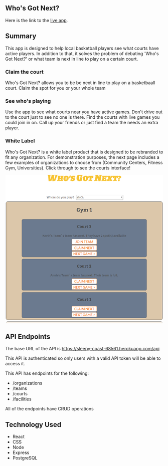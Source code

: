 ## Who's Got Next?

Here is the link to the [live app](https://kclynch94-whos-got-next-app.now.sh/).

## Summary

This app is designed to help local basketball players see what courts have active players. In addition to that, it solves the problem of debating 'Who's Got Next?' or what team is next in line to play on a certain court.

### Claim the court

Who's Got Next? allows you to be be next in line to play on a basketbaall court. Claim the spot for you or your whole team

### See who's playing

Use the app to see what courts near you have active games. Don't drive out to the court just to see no one is there. Find the courts with live games you could join in on. Call up your friends or just find a team the needs an extra player.

### White Label

Who's Got Next? is a white label product that is designed to be rebranded to fit any organization. For demonstration purposes, the next page includes a few examples of organizations to choose from (Community Centers, Fitness Gym, Universities). Click through to see the courts interface!

![picture of the user interface](WGN_user_interface.png)

## API Endpoints

The base URL of the API is https://sleepy-coast-68561.herokuapp.com/api

This API is authenticated so only users with a valid API token will be able to access it.

This API has endpoints for the following:
* /organizations
* /teams
* /courts
* /facilities

All of the endpoints have CRUD operations


## Technology Used

* React
* CSS
* Node
* Express
* PostgreSQL
